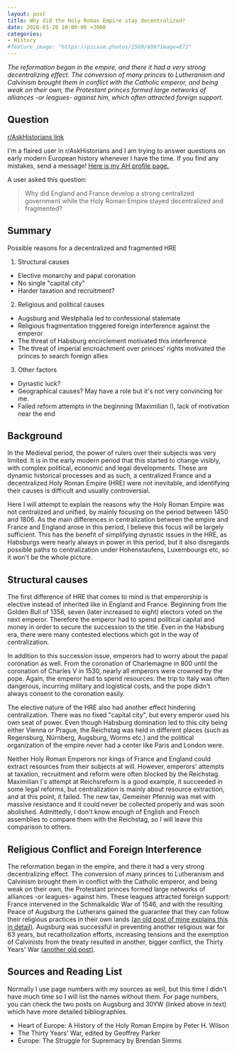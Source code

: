 ```yaml
---
layout: post
title: Why did the Holy Roman Empire stay decentralized?
date: 2020-03-20 10:00:00 +3000
categories:
- History
#feature_image: "https://picsum.photos/2560/600?image=872"
---
```


*The reformation began in the empire, and there it had a very strong decentralizing effect. The conversion of many princes to Lutheranism and Calvinism brought them in conflict with the Catholic emperor, and being weak on their own, the Protestant princes formed large networks of alliances -or leagues- against him, which often attracted foreign support.*

## Question

[r/AskHistorians link](https://www.reddit.com/r/AskHistorians/comments/fhft8e/why_did_england_and_france_develop_a_strong/fkc0e8q/)

I'm a flaired user in r/AskHistorians and I am trying to answer questions on early modern European history whenever I have the time. If you find any mistakes, send a message! [Here is my AH profile page.](https://www.reddit.com/r/AskHistorians/wiki/profiles/ekinda)

A user asked this question:

> Why did England and France develop a strong centralized government while the Holy Roman Empire stayed decentralized and fragmented?

## Summary

Possible reasons for a decentralized and fragmented HRE

1. Structural causes
  - Elective monarchy and papal coronation
  - No single "capital city"
  - Harder taxation and recruitment?
2. Religious and political causes
  - Augsburg and Westphalia led to confessional stalemate
  - Religious fragmentation triggered foreign interference against the emperor
  - The threat of Habsburg encirclement motivated this interference
  - The threat of imperial encroachment over princes' rights motivated the princes to search foreign allies
3. Other factors
  - Dynastic luck?
  - Geographical causes? May have a role but it's not very convincing for me.
  - Failed reform attempts in the beginning (Maximilian I), lack of motivation near the end

## Background

In the Medieval period, the power of rulers over their subjects was very limited. It is in the early modern period that this started to change visibly, with complex political, economic and legal developments. These are dynamic historical processes and as such, a centralized France and a decentralized Holy Roman Empire (HRE) were not inevitable, and identifying their causes is difficult and usually controversial.

Here I will attempt to explain the reasons why the Holy Roman Empire was not centralized and unified, by mainly focusing on the period between 1450 and 1806. As the main differences in centralization between the empire and France and England arose in this period, I believe this focus will be largely sufficient. This has the benefit of simplifying dynastic issues in the HRE, as Habsburgs were nearly always in power in this period, but it also disregards possible paths to centralization under Hohenstaufens, Luxembourgs etc, so it won't be the whole picture.

## Structural causes

The first difference of HRE that comes to mind is that emperorship is elective instead of inherited like in England and France. Beginning from the Golden Bull of 1356, seven (later increased to eight) electors voted on the next emperor. Therefore the emperor had to spend political capital and money in order to secure the succession to the title. Even in the Habsburg era, there were many contested elections which got in the way of centralization.

In addition to this succession issue, emperors had to worry about the papal coronation as well. From the coronation of Charlemagne in 800 until the coronation of Charles V in 1530, nearly all emperors were crowned by the pope. Again, the emperor had to spend resources: the trip to Italy was often dangerous, incurring military and logistical costs, and the pope didn't always consent to the coronation easily.

The elective nature of the HRE also had another effect hindering centralization. There was no fixed "capital city", but every emperor used his own seat of power. Even though Habsburg domination led to this city being either Vienna or Prague, the Reichstag was held in different places (such as Regensburg, Nürnberg, Augsburg, Worms etc.) and the political organization of the empire never had a center like Paris and London were.

Neither Holy Roman Emperors nor kings of France and England could extract resources from their subjects at will. However, emperors' attempts at taxation, recruitment and reform were often blocked by the Reichstag. Maximilian I's attempt at Reichsreform is a good example, it succeeded in some legal reforms, but centralization is mainly about resource extraction, and at this point, it failed. The new tax, Gemeiner Pfennig was met with massive resistance and it could never be collected properly and was soon abolished. Admittedly, I don't know enough of English and French assemblies to compare them with the Reichstag, so I will leave this comparison to others.

## Religious Conflict and Foreign Interference

The reformation began in the empire, and there it had a very strong decentralizing effect. The conversion of many princes to Lutheranism and Calvinism brought them in conflict with the Catholic emperor, and being weak on their own, the Protestant princes formed large networks of alliances -or leagues- against him. These leagues attracted foreign support: France intervened in the Schmalkaldic War of 1546, and with the resulting Peace of Augsburg the Lutherans gained the guarantee that they can follow their religious practices in their own lands [(an old post of mine explains this in detail)](http://ekinda.github.io/2020-03-19/peace-of-augsburg). Augsburg was successful in preventing another religious war for 63 years, but recatholization efforts, increasing tensions and the exemption of Calvinists from the treaty resulted in another, bigger conflict, the Thirty Years' War [(another old post)](http://ekinda.github.io/2020-03-18/thirty-years-war).

## Sources and Reading List
Normally I use page numbers with my sources as well, but this time I didn't have much time so I will list the names without them. For page numbers, you can check the two posts on Augsburg and 30YW (linked above in text) which have more detailed bibliographies.

- Heart of Europe: A History of the Holy Roman Empire by Peter H. Wilson
- The Thirty Years' War, edited by Geoffrey Parker
- Europe: The Struggle for Supremacy by Brendan Simms
